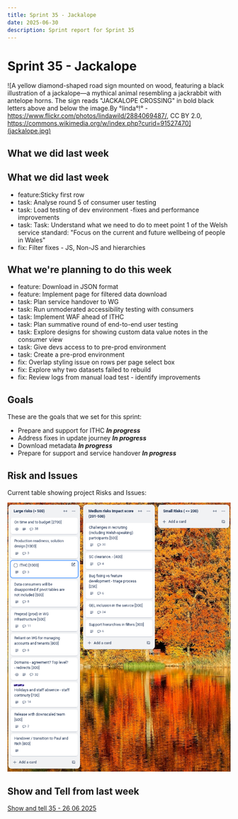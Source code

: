 ```yaml
---
title: Sprint 35 - Jackalope
date: 2025-06-30
description: Sprint report for Sprint 35
---
```


# Sprint 35 - Jackalope

![A yellow diamond-shaped road sign mounted on wood, featuring a black illustration of a jackalope—a mythical animal resembling a jackrabbit with antelope horns. The sign reads "JACKALOPE CROSSING" in bold black letters above and below the image.By °linda°!° - https://www.flickr.com/photos/lindawild/2884069487/, CC BY 2.0, https://commons.wikimedia.org/w/index.php?curid=91527470](jackalope.jpg)

## What we did last week
## What we did last week

- feature:Sticky first row
- task: Analyse round 5 of consumer user testing
- task: Load testing of dev environment -fixes and performance improvements
- task: Task: Understand what we need to do to meet point 1 of the Welsh service standard: "Focus on the current and future wellbeing of people in Wales"
- fix: Filter fixes - JS, Non-JS and hierarchies

## What we're planning to do this week

- feature: Download in JSON format
- feature: Implement page for filtered data download
- task: Plan service handover to WG
- task: Run unmoderated accessibility testing with consumers
- task: Implement WAF ahead of ITHC
- task: Plan summative round of end-to-end user testing
- task: Explore designs for showing custom data value notes in the consumer view
- task: Give devs access to to pre-prod environment
- task: Create a pre-prod environment
- fix: Overlap styling issue on rows per page select box
- fix: Explore why two datasets failed to rebuild
- fix: Review logs from manual load test - identify improvements

## Goals

These are the goals that we set for this sprint:

- Prepare and support for ITHC <span class="badge bg-info">_**In progress**_</span>
- Address fixes in update journey <span class="badge bg-info">_**In progress**_</span>
- Download metadata <span class="badge bg-info">_**In progress**_</span>
- Prepare for support and service handover <span class="badge bg-info">_**In progress**_</span>

## Risk and Issues

Current table showing project Risks and Issues:

![Risks and Issues](risksBoard20250630.png)

## Show and Tell from last week

[Show and tell 35 - 26 06 2025](https://drive.google.com/file/d/1Edl5gme33HEKmBuydPG444L7CU-OaZQz/view?usp=sharing)
